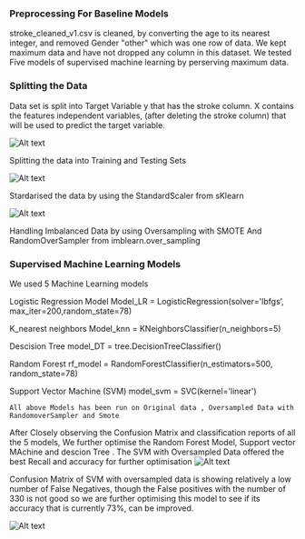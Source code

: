 ### Preprocessing For Baseline Models

stroke_cleaned_v1.csv is cleaned, by converting the age to its nearest integer, and removed Gender "other" which was one row of data. We kept maximum data and have not dropped any column in this dataset. We tested Five models of supervised machine learning by perserving maximum data.
### Splitting the Data 
Data set is split into Target Variable y that has the stroke column. 
X contains the features independent variables, (after deleting the stroke column) that will be used to predict the target variable.

![Alt text](image.png)

Splitting the data into Training and Testing Sets

![Alt text](image-1.png)

Stardarised the data by using the StandardScaler from sKlearn

![Alt text](image-2.png)

Handling Imbalanced Data by using Oversampling with SMOTE And RandomOverSampler from imblearn.over_sampling

### Supervised Machine Learning Models
We used 5 Machine Learning models 

Logistic Regression Model
 Model_LR = LogisticRegression(solver='lbfgs’, max_iter=200,random_state=78)

K_nearest neighbors 
             Model_knn = KNeighborsClassifier(n_neighbors=5)

Descision Tree
	model_DT = tree.DecisionTreeClassifier()

Random Forest
	rf_model = RandomForestClassifier(n_estimators=500, random_state=78)

Support Vector Machine (SVM)
	model_svm = SVC(kernel='linear')

    All above Models has been run on Original data , Oversampled Data with RandomoverSampler and Smote

After Closely observing the Confusion Matrix and classification reports of all the 5 models, We further optimise the Random Forest Model, Support vector MAchine and descion Tree .
The SVM with Oversampled Data offered the best Recall and accuracy for further optimisation
![Alt text](image-3.png)



Confusion Matrix of SVM with oversampled data is showing relatively a low number of False Negatives, though the False positives with the number of 330 is not good so we are further optimising this model to see if its accuracy that is currently 73%, can be improved.

![Alt text](image-4.png)


